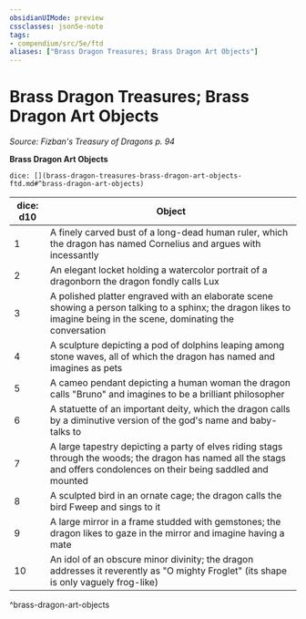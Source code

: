 ```yaml
---
obsidianUIMode: preview
cssclasses: json5e-note
tags:
- compendium/src/5e/ftd
aliases: ["Brass Dragon Treasures; Brass Dragon Art Objects"]
---
```

# Brass Dragon Treasures; Brass Dragon Art Objects
*Source: Fizban's Treasury of Dragons p. 94* 

**Brass Dragon Art Objects**

`dice: [](brass-dragon-treasures-brass-dragon-art-objects-ftd.md#^brass-dragon-art-objects)`

| dice: d10 | Object |
|-----------|--------|
| 1 | A finely carved bust of a long-dead human ruler, which the dragon has named Cornelius and argues with incessantly |
| 2 | An elegant locket holding a watercolor portrait of a dragonborn the dragon fondly calls Lux |
| 3 | A polished platter engraved with an elaborate scene showing a person talking to a sphinx; the dragon likes to imagine being in the scene, dominating the conversation |
| 4 | A sculpture depicting a pod of dolphins leaping among stone waves, all of which the dragon has named and imagines as pets |
| 5 | A cameo pendant depicting a human woman the dragon calls "Bruno" and imagines to be a brilliant philosopher |
| 6 | A statuette of an important deity, which the dragon calls by a diminutive version of the god's name and baby-talks to |
| 7 | A large tapestry depicting a party of elves riding stags through the woods; the dragon has named all the stags and offers condolences on their being saddled and mounted |
| 8 | A sculpted bird in an ornate cage; the dragon calls the bird Fweep and sings to it |
| 9 | A large mirror in a frame studded with gemstones; the dragon likes to gaze in the mirror and imagine having a mate |
| 10 | An idol of an obscure minor divinity; the dragon addresses it reverently as "O mighty Froglet" (its shape is only vaguely frog-like) |
^brass-dragon-art-objects